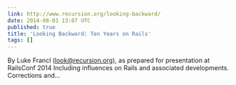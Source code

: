 ```yaml
---
link: http://www.recursion.org/looking-backward/
date: 2014-08-01 13:07 UTC
published: true
title: 'Looking Backward: Ten Years on Rails'
tags: []
---
```


By Luke Francl (look@recursion.org), as prepared for presentation at RailsConf 2014
Including influences on Rails and associated developments. Corrections and…
